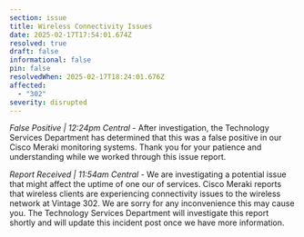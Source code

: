 ```yaml
---
section: issue
title: Wireless Connectivity Issues
date: 2025-02-17T17:54:01.674Z
resolved: true
draft: false
informational: false
pin: false
resolvedWhen: 2025-02-17T18:24:01.676Z
affected:
  - "302"
severity: disrupted
---
```

*False Positive | 12:24pm Central* - After investigation, the Technology Services Department has determined that this was a false positive in our Cisco Meraki monitoring systems. Thank you for your patience and understanding while we worked through this issue report.

*Report Received | 11:54am Central* - We are investigating a potential issue that might affect the uptime of one our of services. Cisco Meraki reports that wireless clients are experiencing connectivity issues to the wireless network at Vintage 302. We are sorry for any inconvenience this may cause you. The Technology Services Department will investigate this report shortly and will update this incident post once we have more information.